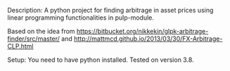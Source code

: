 Description:
A python project for finding arbitrage in asset prices using linear programming functionalities in pulp-module.

Based on the idea from https://bitbucket.org/nikkekin/glpk-arbitrage-finder/src/master/ and http://mattmcd.github.io/2013/03/30/FX-Arbitrage-CLP.html

Setup:
You need to have python installed. Tested on version 3.8.

